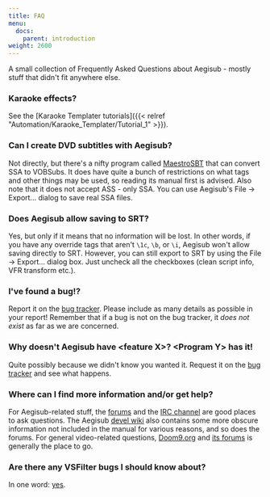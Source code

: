 ```yaml
---
title: FAQ
menu:
  docs:
    parent: introduction
weight: 2600
---
```


A small collection of Frequently Asked Questions about Aegisub - mostly
stuff that didn't fit anywhere else.

### Karaoke effects? ###

See the [Karaoke Templater tutorials]({{< relref "Automation/Karaoke_Templater/Tutorial_1" >}}).

### Can I create DVD subtitles with Aegisub? ###

Not directly, but there's a nifty program called
[MaestroSBT](http://sourceforge.net/projects/maestrosbt/) that can
convert SSA to VOBSubs. It does have quite a bunch of restrictions on
what tags and other things may be used, so reading its manual first is
advised. Also note that it does not accept ASS - only SSA. You can use
Aegisub's File -> Export... dialog to save real SSA files.

### Does Aegisub allow saving to SRT? ###

Yes, but only if it means that no information will be lost. In other
words, if you have any override tags that aren't `\1c`, `\b`, or `\i`,
Aegisub won't allow saving directly to SRT. However, you can still
export to SRT by using the File -> Export... dialog box. Just uncheck
all the checkboxes (clean script info, VFR transform etc.).

### I've found a bug!? ###

Report it on the [bug tracker](http://devel.aegisub.org/). Please
include as many details as possible in your report! Remember that if a
bug is not on the bug tracker, it _does not exist_ as far as we are
concerned.

### Why doesn't Aegisub have &lt;feature X&gt;? &lt;Program Y&gt; has it! ###

Quite possibly because we didn't know you wanted it. Request it on the
[bug tracker](http://devel.aegisub.org/) and see what happens.

### Where can I find more information and/or get help? ###

For Aegisub-related stuff, the [forums](http://forums.aegisub.org) and
the [IRC channel](irc://irc.rizon.net/aegisub) are good places to ask
questions. The Aegisub [devel wiki](http://devel.aegisub.org) also
contains some more obscure information not included in the manual for
various reasons, and so does the forums.  For general video-related
questions, [Doom9.org](http://www.doom9.org) and [its
forums](http://forum.doom9.org) is generally the place to go.

### Are there any VSFilter bugs I should know about? ###

In one word: [yes](https://web.archive.org/web/20110811220802/http://asa.diac24.net/VSFilter#BUGS).
